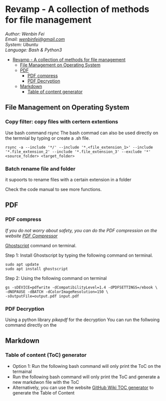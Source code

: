 # Revamp - A collection of methods for file management
*Author: Wenbin Fei  
Email:	 wenbinfei@gmail.com  
System:  Ubuntu  
Language: Bash & Python3*

* [Revamp - A collection of methods for file management](#s1)
  * [File Management on Operating System](#s1-1)
  * [PDF](#s1-2)
      * [PDF compress](#s1-2-1)
      * [PDF Decryption](#s1-2-2)
  * [Markdown](#s1-3)
      * [Table of content generator](#s1-3-1)


## File Management on Operating System
### Copy filter: copy files with certern extentions
Use bash command rsync
The bash commad can also be used directly on the termnial by typing or create a .sh file.
```
rsync -a --include '*/' --include '*.<file_extension_1>' --include '*.file_extension_2' --include '*.file_extension_3' --exclude '*' <source_folder> <target_folder>
```
### Batch rename file and folder
it supoorts to rename files with a certain extension in a folder

Check the code manual to see more functions.

## PDF 
### PDF compress
*If you do not worry about safety, you can do the PDF compression on the website [PDF Compressor](https://pdfcompressor.com/)*

[Ghostscript](https://www.ghostscript.com/doc/current/Use.htm) command on terminal.

Step 1: Install Ghostscript by typing the following command on terminal.
```
sudo apt update
sudo apt install ghostscript
```
Step 2: Using the following command on terminal
```
gs -sDEVICE=pdfwrite -dCompatibilityLevel=1.4 -dPDFSETTINGS=/ebook \
-dNOPAUSE -dBATCH -dColorImageResolution=150 \
-sOutputFile=output.pdf input.pdf
```

### PDF Decryption
Using a python library *pikepdf* for the decryption
You can run the follwoing command directly on the 

## Markdown 
### Table of content (ToC) generator
- Option 1: Run the following bash command will only print the ToC on the termainal
- Run the following bash command will only print the ToC and generate a new markdwon file with the ToC  
- Alternatively, you can use the website [GitHub Wiki TOC generator](https://ecotrust-canada.github.io/markdown-toc/) to generate the Table of Content